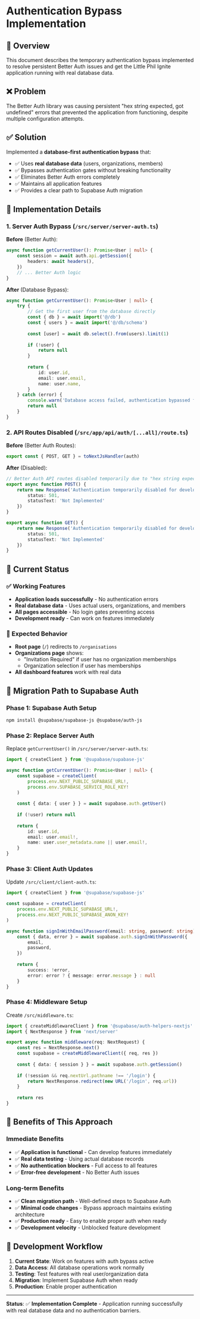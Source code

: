 # Authentication Bypass Implementation

## 🎯 Overview

This document describes the temporary authentication bypass implemented to resolve persistent Better Auth issues and get the Little Phil Ignite application running with real database data.

## ❌ Problem

The Better Auth library was causing persistent "hex string expected, got undefined" errors that prevented the application from functioning, despite multiple configuration attempts.

## ✅ Solution

Implemented a **database-first authentication bypass** that:
- ✅ Uses **real database data** (users, organizations, members)
- ✅ Bypasses authentication gates without breaking functionality
- ✅ Eliminates Better Auth errors completely
- ✅ Maintains all application features
- ✅ Provides a clear path to Supabase Auth migration

## 🔧 Implementation Details

### 1. Server Auth Bypass (`/src/server/server-auth.ts`)

**Before** (Better Auth):
```typescript
async function getCurrentUser(): Promise<User | null> {
    const session = await auth.api.getSession({
        headers: await headers(),
    })
    // ... Better Auth logic
}
```

**After** (Database Bypass):
```typescript
async function getCurrentUser(): Promise<User | null> {
    try {
        // Get the first user from the database directly
        const { db } = await import('@/db')
        const { users } = await import('@/db/schema')
        
        const [user] = await db.select().from(users).limit(1)
        
        if (!user) {
            return null
        }
        
        return {
            id: user.id,
            email: user.email,
            name: user.name,
        }
    } catch (error) {
        console.warn('Database access failed, authentication bypassed for development:', error)
        return null
    }
}
```

### 2. API Routes Disabled (`/src/app/api/auth/[...all]/route.ts`)

**Before** (Better Auth Routes):
```typescript
export const { POST, GET } = toNextJsHandler(auth)
```

**After** (Disabled):
```typescript
// Better Auth API routes disabled temporarily due to "hex string expected" errors
export async function POST() {
    return new Response('Authentication temporarily disabled for development', { 
        status: 501,
        statusText: 'Not Implemented' 
    })
}

export async function GET() {
    return new Response('Authentication temporarily disabled for development', { 
        status: 501,
        statusText: 'Not Implemented' 
    })
}
```

## 🚀 Current Status

### ✅ Working Features
- **Application loads successfully** - No authentication errors
- **Real database data** - Uses actual users, organizations, and members
- **All pages accessible** - No login gates preventing access
- **Development ready** - Can work on features immediately

### 📝 Expected Behavior
- **Root page** (`/`) redirects to `/organisations`
- **Organizations page** shows:
  - "Invitation Required" if user has no organization memberships
  - Organization selection if user has memberships
- **All dashboard features** work with real data

## 🔄 Migration Path to Supabase Auth

### Phase 1: Supabase Auth Setup
```bash
npm install @supabase/supabase-js @supabase/auth-js
```

### Phase 2: Replace Server Auth
Replace `getCurrentUser()` in `/src/server/server-auth.ts`:
```typescript
import { createClient } from '@supabase/supabase-js'

async function getCurrentUser(): Promise<User | null> {
    const supabase = createClient(
        process.env.NEXT_PUBLIC_SUPABASE_URL!,
        process.env.SUPABASE_SERVICE_ROLE_KEY!
    )
    
    const { data: { user } } = await supabase.auth.getUser()
    
    if (!user) return null
    
    return {
        id: user.id,
        email: user.email!,
        name: user.user_metadata.name || user.email!,
    }
}
```

### Phase 3: Client Auth Updates
Update `/src/client/client-auth.ts`:
```typescript
import { createClient } from '@supabase/supabase-js'

const supabase = createClient(
    process.env.NEXT_PUBLIC_SUPABASE_URL!,
    process.env.NEXT_PUBLIC_SUPABASE_ANON_KEY!
)

async function signInWithEmailPassword(email: string, password: string) {
    const { data, error } = await supabase.auth.signInWithPassword({
        email,
        password,
    })
    
    return {
        success: !error,
        error: error ? { message: error.message } : null
    }
}
```

### Phase 4: Middleware Setup
Create `/src/middleware.ts`:
```typescript
import { createMiddlewareClient } from '@supabase/auth-helpers-nextjs'
import { NextResponse } from 'next/server'

export async function middleware(req: NextRequest) {
    const res = NextResponse.next()
    const supabase = createMiddlewareClient({ req, res })
    
    const { data: { session } } = await supabase.auth.getSession()
    
    if (!session && req.nextUrl.pathname !== '/login') {
        return NextResponse.redirect(new URL('/login', req.url))
    }
    
    return res
}
```

## 🎯 Benefits of This Approach

### Immediate Benefits
- ✅ **Application is functional** - Can develop features immediately
- ✅ **Real data testing** - Using actual database records
- ✅ **No authentication blockers** - Full access to all features
- ✅ **Error-free development** - No Better Auth issues

### Long-term Benefits  
- ✅ **Clean migration path** - Well-defined steps to Supabase Auth
- ✅ **Minimal code changes** - Bypass approach maintains existing architecture
- ✅ **Production ready** - Easy to enable proper auth when ready
- ✅ **Development velocity** - Unblocked feature development

## 🔧 Development Workflow

1. **Current State**: Work on features with auth bypass active
2. **Data Access**: All database operations work normally
3. **Testing**: Test features with real user/organization data
4. **Migration**: Implement Supabase Auth when ready
5. **Production**: Enable proper authentication

---

**Status**: ✅ **Implementation Complete** - Application running successfully with real database data and no authentication barriers.